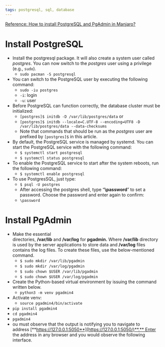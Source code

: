 ```yaml
---
tags: postgresql, sql, database
---
```

[Reference: How to install PostgreSQL and PgAdmin in Manjaro?](https://linuxhint.com)

# Install PostgreSQL
- Install the postgresql package. It will also create a system user called _postgres_. You can now switch to the _postgres_ user using a privilege (e.g., `sudo`).  
	- `sudo pacman -S postgresql` 
- You can switch to the PostgreSQL user by executing the following command: 
	- `sudo -iu postgres`
	- `-i`: login
	- `-u`: user
- Before PostgreSQL can function correctly, the database cluster must be initialized:
	- `[postgres]$ initdb -D /var/lib/postgres/data` or
	- `[postgres]$ initdb --locale=C.UTF-8 --encoding=UTF8 -D /var/lib/postgres/data --data-checksums`
	- Note that commands that should be run as the _postgres_ user are prefixed by `[postgres]$` in this article.
- By default, the PostgreSQL service is managed by systemd. You can start the PostgreSQL service with the following command: 
	- `$ systemctl start postgresql`
	- `$ systemctl status postgresql`
- To enable the PostgreSQL service to start after the system reboots, run the following command:
	- `$ systemctl enable postgresql`
- To use PostgresSQL, just type:
	- `$ psql -U postgres`
	- After accessing the postgres shell, type “**\password**” to set a password. Choose the password and enter again to confirm:
	- `\password`

# Install PgAdmin
- Make the essential directories, **/var/lib** and **/var/log** for **pgadmin.** Where **/var/lib** directory is used by the server applications to store data and **/var/log** files contains the log files. To create these files, use the below-mentioned command.
	- `$ sudo mkdir /var/lib/pgadmin  `
	- `$ sudo mkdir /var/log/pgadmin`
	- `$ sudo chown $USER /var/lib/pgadmin  `
	- `$ sudo chown $USER /var/log/pgadmin`
- Create the Python-based virtual environment by issuing the command written below.
	- `python3 -m venv pgadmin4`
- Activate venv:
	- `source pgadmin4/bin/activate`
- `pip install pgadmin4`
- `cd pgadmin4`
- `pgadmin4`
- ou must observe that the output is notifying you to navigate to address [**https://127.0.0.1:5050**](https://127.0.0.1:5050/)**.** Enter the address in any browser and you would observe the following interface.